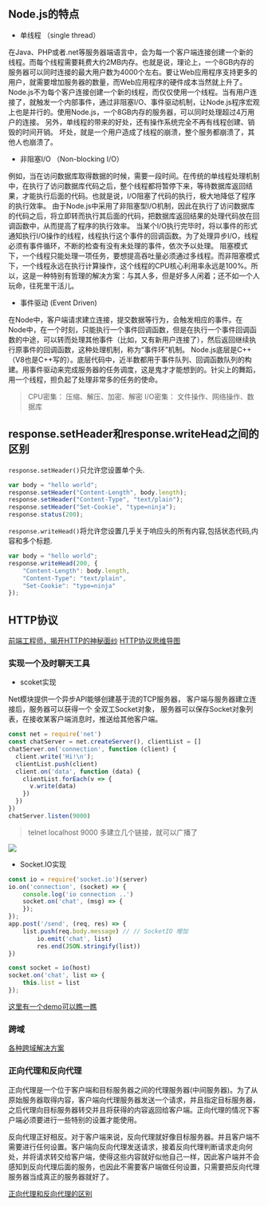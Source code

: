 ## Node.js的特点
- 单线程 （single thread）

 在Java、PHP或者.net等服务器端语言中，会为每一个客户端连接创建一个新的线程。而每个线程需要耗费大约2MB内存。也就是说，理论上，一个8GB内存的服务器可以同时连接的最大用户数为4000个左右。要让Web应用程序支持更多的用户，就需要增加服务器的数量，而Web应用程序的硬件成本当然就上升了。
 Node.js不为每个客户连接创建一个新的线程，而仅仅使用一个线程。当有用户连接了，就触发一个内部事件，通过非阻塞I/O、事件驱动机制，让Node.js程序宏观上也是并行的。使用Node.js，一个8GB内存的服务器，可以同时处理超过4万用户的连接。
 另外，单线程的带来的好处，还有操作系统完全不再有线程创建、销毁的时间开销。
 坏处，就是一个用户造成了线程的崩溃，整个服务都崩溃了，其他人也崩溃了。

- 非阻塞I/O （Non-blocking I/O）

 例如，当在访问数据库取得数据的时候，需要一段时间。在传统的单线程处理机制中，在执行了访问数据库代码之后，整个线程都将暂停下来，等待数据库返回结果，才能执行后面的代码。也就是说，I/O阻塞了代码的执行，极大地降低了程序的执行效率。
 由于Node.js中采用了非阻塞型I/O机制，因此在执行了访问数据库的代码之后，将立即转而执行其后面的代码，把数据库返回结果的处理代码放在回调函数中，从而提高了程序的执行效率。
 当某个I/O执行完毕时，将以事件的形式通知执行I/O操作的线程，线程执行这个事件的回调函数。为了处理异步I/O，线程必须有事件循环，不断的检查有没有未处理的事件，依次予以处理。
 阻塞模式下，一个线程只能处理一项任务，要想提高吞吐量必须通过多线程。而非阻塞模式下，一个线程永远在执行计算操作，这个线程的CPU核心利用率永远是100%。所以，这是一种特别有哲理的解决方案：与其人多，但是好多人闲着；还不如一个人玩命，往死里干活儿。

- 事件驱动 (Event Driven)

 在Node中，客户端请求建立连接，提交数据等行为，会触发相应的事件。在Node中，在一个时刻，只能执行一个事件回调函数，但是在执行一个事件回调函数的中途，可以转而处理其他事件（比如，又有新用户连接了），然后返回继续执行原事件的回调函数，这种处理机制，称为“事件环”机制。
 Node.js底层是C++（V8也是C++写的）。底层代码中，近半数都用于事件队列、回调函数队列的构建。用事件驱动来完成服务器的任务调度，这是鬼才才能想到的。针尖上的舞蹈，用一个线程，担负起了处理非常多的任务的使命。

> CPU密集： 压缩、解压、加密、解密 I/O密集： 文件操作、网络操作、数据库


##  response.setHeader和response.writeHead之间的区别

`response.setHeader()`只允许您设置单个头.

```javascript
var body = "hello world";
response.setHeader("Content-Length", body.length);
response.setHeader("Content-Type", "text/plain");
response.setHeader("Set-Cookie", "type=ninja");
response.status(200);
```

`response.writeHead()`将允许您设置几乎关于响应头的所有内容,包括状态代码,内容和多个标题.

```javascript
var body = "hello world";
response.writeHead(200, {
    "Content-Length": body.length,
    "Content-Type": "text/plain",
    "Set-Cookie": "type=ninja"
});
```

## HTTP协议

[前端工程师，揭开HTTP的神秘面纱](https://finget.github.io/2018/07/03/http/)
[HTTP协议思维导图](https://processon.com/view/5c5157f7e4b0f0908a8c996e#map)

### 实现一个及时聊天工具

- scoket实现

Net模块提供一个异步API能够创建基于流的TCP服务器，
客户端与服务器建立连接后，服务器可以获得一个 全双工Socket对象，
服务器可以保存Socket对象列表，在接收某客户端消息时，推送给其他客户端。

```javascript
const net = require('net')
const chatServer = net.createServer(), clientList = []
chatServer.on('connection', function (client) {
  client.write('Hi!\n');
  clientList.push(client)
  client.on('data', function (data) {
    clientList.forEach(v => {
      v.write(data)
    })
  })
})
chatServer.listen(9000)
```

> telnet localhost 9000
多建立几个链接，就可以广播了

![](http://ww1.sinaimg.cn/large/0065fZzMgy1g8g7p2vvwtj30zq0kk0vo.jpg)

- Socket.IO实现

```javascript
const io = require('socket.io')(server)
io.on('connection', (socket) => {
    console.log('io connection ..')
    socket.on('chat', (msg) => {
    });
});
app.post('/send', (req, res) => {
    list.push(req.body.message) // // SocketIO 增加
        io.emit('chat', list)
        res.end(JSON.stringify(list))
})
```

```javascript
const socket = io(host) 
socket.on('chat', list => {
    this.list = list
});
```

[这里有一个demo可以瞧一瞧](https://github.com/FinGet/socket_demo)


### 跨域

[各种跨域解决方案](https://github.com/FinGet/learn_notes/tree/master/%E5%90%84%E7%A7%8D%E8%B7%A8%E5%9F%9F%E6%96%B9%E6%A1%88)

### 正向代理和反向代理

正向代理是一个位于客户端和目标服务器之间的代理服务器(中间服务器)。为了从原始服务器取得内容，客户端向代理服务器发送一个请求，并且指定目标服务器，之后代理向目标服务器转交并且将获得的内容返回给客户端。正向代理的情况下客户端必须要进行一些特别的设置才能使用。

反向代理正好相反。对于客户端来说，反向代理就好像目标服务器。并且客户端不需要进行任何设置。客户端向反向代理发送请求，接着反向代理判断请求走向何处，并将请求转交给客户端，使得这些内容就好似他自己一样，因此客户端并不会感知到反向代理后面的服务，也因此不需要客户端做任何设置，只需要把反向代理服务器当成真正的服务器就好了。


[正向代理和反向代理的区别](https://www.tuicool.com/articles/M7bAnqy)